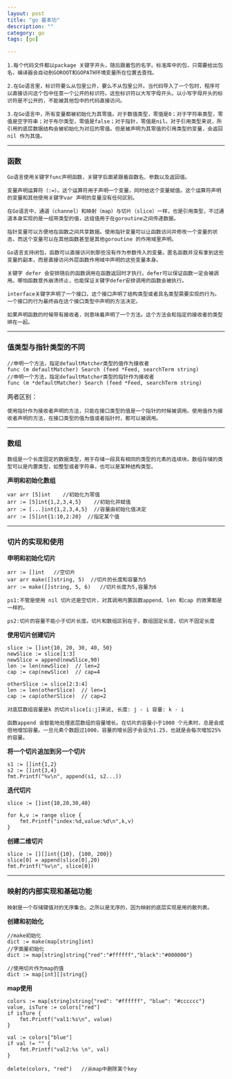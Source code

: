 ```yaml
---
layout: post
title: "go 基本功"
description: ""
category: go
tags: [go]

---
```


    1.每个代码文件都以package 关键字开头，随后跟着包的名字。标准库中的包，只需要给出包名，编译器会自动到GOROOT和GOPATH环境变量所在位置去查找。

    2.在Go语言里，标识符要么从包里公开，要么不从包里公开。当代码导入了一个包时，程序可以直接访问这个包中任意一个公开的标识符。这些标识符以大写字母开头。以小写字母开头的标识符是不公开的，不能被其他包中的代码直接访问。

    3.在Go语言中，所有变量都被初始化为其零值。对于数值类型，零值是0；对于字符串类型，零值是空字符串；对于布尔类型，零值是false；对于指针，零值是nil。对于引用类型来说，所引用的底层数据结构会被初始化为对应的零值。但是被声明为其零值的引用类型的变量，会返回nil 作为其值。

---

### 函数

    Go语言使用关键字func声明函数，关键字后面紧跟着函数名、参数以及返回值。

    变量声明运算符（:=）。这个运算符用于声明一个变量，同时给这个变量赋值。这个运算符声明的变量和其他使用关键字var 声明的变量没有任何区别。
    
    在Go语言中，通道（channel）和映射（map）与切片（slice）一样，也是引用类型，不过通道本身实现的是一组带类型的值，这组值用于在goroutine之间传递数据。
    
    指针变量可以方便地在函数之间共享数据。使用指针变量可以让函数访问并修改一个变量的状态，而这个变量可以在其他函数甚至是其他goroutine 的作用域里声明。
    
    Go语言支持闭包，函数可以直接访问到那些没有作为参数传入的变量。匿名函数并没有拿到这些变量的副本，而是直接访问外层函数作用域中声明的这些变量本身。
    
    关键字 defer 会安排随后的函数调用在函数返回时才执行。defer可以保证函数一定会被调用。哪怕函数意外崩溃终止，也能保证关键字defer安排调用的函数会被执行。
    
    interface关键字声明了一个接口，这个接口声明了结构类型或者具名类型需要实现的行为。一个接口的行为最终由在这个接口类型中声明的方法决定。

    如果声明函数的时候带有接收者，则意味着声明了一个方法。这个方法会和指定的接收者的类型绑在一起。

---

### 值类型与指针类型的不同

```
//申明一个方法，指定defaultMatcher类型的值作为接收者
func (m defaultMatcher) Search (feed *Feed, searchTerm string)
//申明一个方法，指定defaultMatcher类型的指针作为接收者
func (m *defaultMatcher) Search (feed *Feed, searchTerm string)
```

两者区别：

    使用指针作为接收者声明的方法，只能在接口类型的值是一个指针的时候被调用。使用值作为接收者声明的方法，在接口类型的值为值或者指针时，都可以被调用。

---

### 数组

    数组是一个长度固定的数据类型，用于存储一段具有相同的类型的元素的连续块。数组存储的类型可以是内置类型，如整型或者字符串，也可以是某种结构类型。

**声明和初始化数组**

```
var arr [5]int    //初始化为零值
arr := [5]int{1,2,3,4,5}    //初始化并赋值
arr := [...]int{1,2,3,4,5}  //容量由初始化值决定
arr := [5]int{1:10,2:20}  //指定某个值
```
---

### 切片的实现和使用

**申明和初始化切片**

```
arr := []int   //空切片
var arr make([]string, 5)  //切片的长度和容量为5
arr := make([]string, 5, 6)   //切片长度为5,容量为6
```
    ps1:不管是使用 nil 切片还是空切片，对其调用内置函数append、len 和cap 的效果都是一样的。

    ps2:切片的容量不能小于切片长度。切片和数组区别在于，数组固定长度，切片不固定长度


**使用切片创建切片**

```
slice := []int{10, 20, 30, 40, 50}
newSlice := slice[1:3]
newSlice = append(newSlice,90)
len := len(newSlice)  // len=2
cap := cap(newSlice)  // cap=4 

otherSlice := slice[2:3:4]
len := len(otherSlice)  // len=1
cap := cap(otherSlice)  // cap=2 
```

    对底层数组容量是k 的切片slice[i:j]来说, 长度: j - i 容量: k - i

    函数append 会智能地处理底层数组的容量增长。在切片的容量小于1000 个元素时，总是会成倍地增加容量。一旦元素个数超过1000，容量的增长因子会设为1.25，也就是会每次增加25%的容量。

**将一个切片追加到另一个切片**

```
s1 := []int{1,2}
s2 := []int{3,4}
fmt.Printf("%v\n", append(s1, s2...))
```

**迭代切片**

```
slice := []int{10,20,30,40}

for k,v := range slice {
    fmt.Printf("index:%d,value:%d\n",k,v)
}
```

**创建二维切片**

```
slice := [][]int{{10}, {100, 200}}
slice[0] = append(slice[0],20)
fmt.Printf("%v\n", slice[0])
```
---

### 映射的内部实现和基础功能

    映射是一个存储键值对的无序集合。之所以是无序的，因为映射的底层实现是用的散列表。

**创建和初始化**

```
//make初始化
dict := make(map[string]int)
//字面量初始化
dict := map[string]string{"red":"#ffffff","black":"#000000"}

//使用切片作为map的值
dict := map[int][]string{}
```

**map使用**

```
colors := map[string]string{"red": "#ffffff", "blue": "#cccccc"}
value, isTure := colors["red"]
if isTure {
    fmt.Printf("val1:%s\n", value)
}

val := colors["blue"]
if val != "" {
    fmt.Printf("val2:%s \n", val)
}

delete(colors, "red")   //从map中删除某个key

```